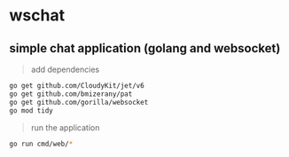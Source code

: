 # wschat
## simple chat application (golang and websocket)

> add dependencies
```bash
go get github.com/CloudyKit/jet/v6
go get github.com/bmizerany/pat
go get github.com/gorilla/websocket
go mod tidy

```

> run the application

```bash
go run cmd/web/*

```
